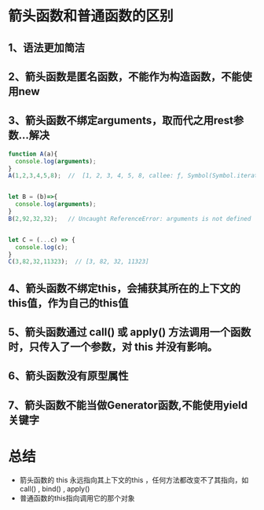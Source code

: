 # 箭头函数和普通函数的区别
## 1、语法更加简洁
## 2、箭头函数是匿名函数，不能作为构造函数，不能使用new
## 3、箭头函数不绑定arguments，取而代之用rest参数...解决
```js
function A(a){
  console.log(arguments);
}
A(1,2,3,4,5,8);  //  [1, 2, 3, 4, 5, 8, callee: ƒ, Symbol(Symbol.iterator): ƒ]


let B = (b)=>{
  console.log(arguments);
}
B(2,92,32,32);   // Uncaught ReferenceError: arguments is not defined


let C = (...c) => {
  console.log(c);
}
C(3,82,32,11323);  // [3, 82, 32, 11323]
```
## 4、箭头函数不绑定this，会捕获其所在的上下文的this值，作为自己的this值
## 5、箭头函数通过 call()  或   apply() 方法调用一个函数时，只传入了一个参数，对 this 并没有影响。
## 6、箭头函数没有原型属性
## 7、箭头函数不能当做Generator函数,不能使用yield关键字

# 总结
- 箭头函数的 this 永远指向其上下文的this ，任何方法都改变不了其指向，如 call() ,  bind() ,  apply() 
- 普通函数的this指向调用它的那个对象
